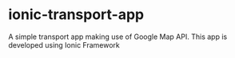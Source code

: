 # ionic-transport-app
A simple transport app making use of Google Map API. This app is developed using Ionic Framework
